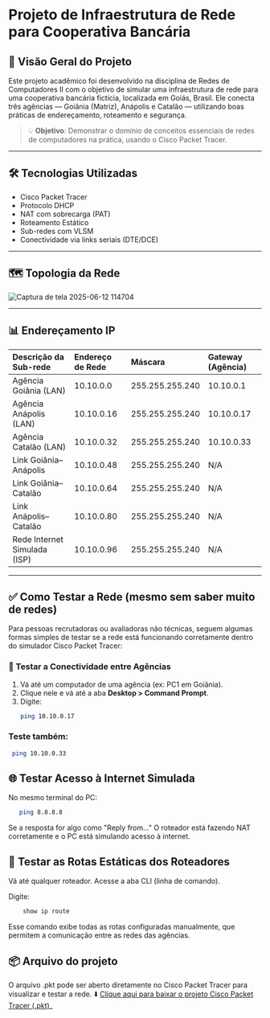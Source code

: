# Projeto de Infraestrutura de Rede para Cooperativa Bancária

## 📘 Visão Geral do Projeto

Este projeto acadêmico foi desenvolvido na disciplina de Redes de Computadores II com o objetivo de simular uma infraestrutura de rede para uma cooperativa bancária fictícia, localizada em Goiás, Brasil. Ele conecta três agências — Goiânia (Matriz), Anápolis e Catalão — utilizando boas práticas de endereçamento, roteamento e segurança.

> 💡 **Objetivo**: Demonstrar o domínio de conceitos essenciais de redes de computadores na prática, usando o Cisco Packet Tracer.

---

## 🛠 Tecnologias Utilizadas

- Cisco Packet Tracer
- Protocolo DHCP
- NAT com sobrecarga (PAT)
- Roteamento Estático
- Sub-redes com VLSM
- Conectividade via links seriais (DTE/DCE)

---

## 🗺️ Topologia da Rede


![Captura de tela 2025-06-12 114704](https://github.com/user-attachments/assets/0ab85200-4c2e-4694-9b2f-91b8e0b2acce)

---

## 📊 Endereçamento IP

| Descrição da Sub-rede             | Endereço de Rede | Máscara           | Gateway (Agência) |
| :-------------------------------- | :--------------- | :---------------- | :---------------- |
| Agência Goiânia (LAN)             | 10.10.0.0        | 255.255.255.240   | 10.10.0.1         |
| Agência Anápolis (LAN)           | 10.10.0.16       | 255.255.255.240   | 10.10.0.17        |
| Agência Catalão (LAN)            | 10.10.0.32       | 255.255.255.240   | 10.10.0.33        |
| Link Goiânia–Anápolis            | 10.10.0.48       | 255.255.255.240   | N/A               |
| Link Goiânia–Catalão             | 10.10.0.64       | 255.255.255.240   | N/A               |
| Link Anápolis–Catalão            | 10.10.0.80       | 255.255.255.240   | N/A               |
| Rede Internet Simulada (ISP)    | 10.10.0.96       | 255.255.255.240   | N/A               |

---

## ✅ Como Testar a Rede (mesmo sem saber muito de redes)

Para pessoas recrutadoras ou avaliadoras não técnicas, seguem algumas formas simples de testar se a rede está funcionando corretamente dentro do simulador Cisco Packet Tracer:

### 📶 Testar a Conectividade entre Agências
1. Vá até um computador de uma agência (ex: PC1 em Goiânia).
2. Clique nele e vá até a aba **Desktop > Command Prompt**.
3. Digite:
   ```bash
   ping 10.10.0.17
### Teste também:
  ```bash
   ping 10.10.0.33
```
## 🌐 Testar Acesso à Internet Simulada

No mesmo terminal do PC:

```bash
   ping 8.8.8.8
```
Se a resposta for algo como "Reply from..."
O roteador está fazendo NAT corretamente e o PC está simulando acesso à internet.

## 🧭 Testar as Rotas Estáticas dos Roteadores

Vá até qualquer roteador.
Acesse a aba CLI (linha de comando).

Digite:
```bash
  	show ip route
```
Esse comando exibe todas as rotas configuradas manualmente, que permitem a comunicação entre as redes das agências.

## 📦 Arquivo do projeto

  O arquivo .pkt pode ser aberto diretamente no Cisco Packet Tracer para visualizar e testar a rede.
  ⬇️ [Clique aqui para baixar o projeto Cisco Packet Tracer (.pkt)](https://github.com/devverissimo/Rede_AgenciaBancaria/blob/main/Infra_AgenciaBancaria.pkt)_


  

